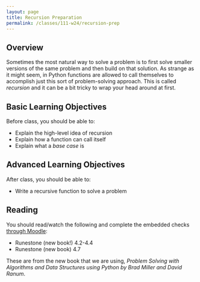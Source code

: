 ```yaml
---
layout: page
title: Recursion Preparation
permalink: /classes/111-w24/recursion-prep
---
```


## Overview
Sometimes the most natural way to solve a problem is to first solve smaller versions of the same problem and then build on that solution.
As strange as it might seem, in Python functions are allowed to call themselves to accomplish just this sort of problem-solving approach.
This is called *recursion* and it can be a bit tricky to wrap your head around at first.

## Basic Learning Objectives
Before class, you should be able to:
* Explain the high-level idea of recursion
* Explain how a function can call itself
* Explain what a *base case* is

## Advanced Learning Objectives
After class, you should be able to:
* Write a recursive function to solve a problem

## Reading
You should read/watch the following and complete the embedded checks [through Moodle](https://moodle.carleton.edu/mod/lti/view.php?id=911526):
* Runestone (new book!) 4.2-4.4
* Runestone (new book) 4.7

These are from the new book that we are using, *Problem Solving with Algorithms and Data Structures using Python by Brad Miller and David Ranum*.
